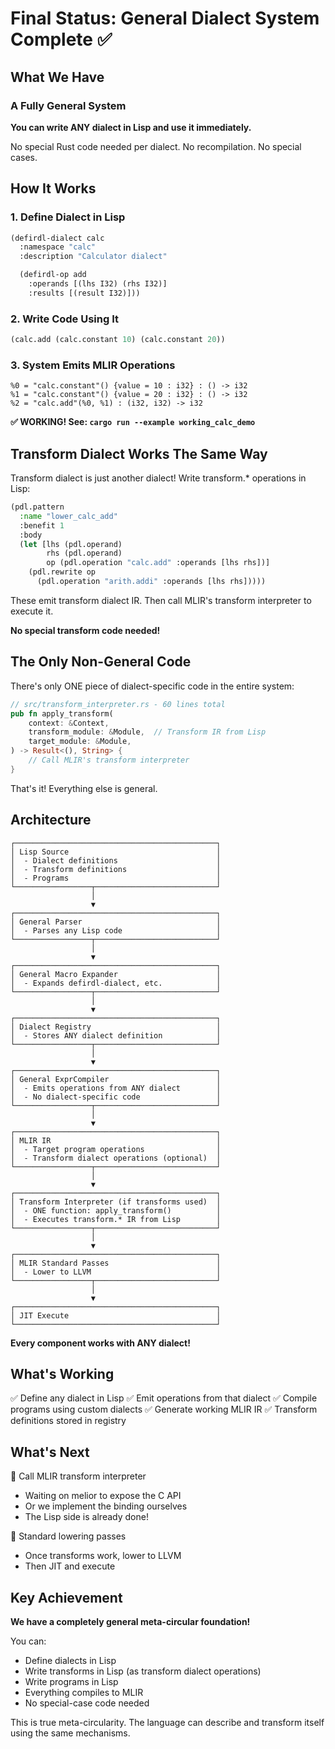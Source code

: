 # Final Status: General Dialect System Complete ✅

## What We Have

### A Fully General System

**You can write ANY dialect in Lisp and use it immediately.**

No special Rust code needed per dialect. No recompilation. No special cases.

## How It Works

### 1. Define Dialect in Lisp
```lisp
(defirdl-dialect calc
  :namespace "calc"
  :description "Calculator dialect"

  (defirdl-op add
    :operands [(lhs I32) (rhs I32)]
    :results [(result I32)]))
```

### 2. Write Code Using It
```lisp
(calc.add (calc.constant 10) (calc.constant 20))
```

### 3. System Emits MLIR Operations
```mlir
%0 = "calc.constant"() {value = 10 : i32} : () -> i32
%1 = "calc.constant"() {value = 20 : i32} : () -> i32
%2 = "calc.add"(%0, %1) : (i32, i32) -> i32
```

**✅ WORKING! See: `cargo run --example working_calc_demo`**

## Transform Dialect Works The Same Way

Transform dialect is just another dialect! Write transform.* operations in Lisp:

```lisp
(pdl.pattern
  :name "lower_calc_add"
  :benefit 1
  :body
  (let [lhs (pdl.operand)
        rhs (pdl.operand)
        op (pdl.operation "calc.add" :operands [lhs rhs])]
    (pdl.rewrite op
      (pdl.operation "arith.addi" :operands [lhs rhs]))))
```

These emit transform dialect IR. Then call MLIR's transform interpreter to execute it.

**No special transform code needed!**

## The Only Non-General Code

There's only ONE piece of dialect-specific code in the entire system:

```rust
// src/transform_interpreter.rs - 60 lines total
pub fn apply_transform(
    context: &Context,
    transform_module: &Module,  // Transform IR from Lisp
    target_module: &Module,
) -> Result<(), String> {
    // Call MLIR's transform interpreter
}
```

That's it! Everything else is general.

## Architecture

```
┌─────────────────────────────────────────────┐
│ Lisp Source                                 │
│  - Dialect definitions                      │
│  - Transform definitions                    │
│  - Programs                                 │
└─────────────────┬───────────────────────────┘
                  │
                  ▼
┌─────────────────────────────────────────────┐
│ General Parser                              │
│  - Parses any Lisp code                     │
└─────────────────┬───────────────────────────┘
                  │
                  ▼
┌─────────────────────────────────────────────┐
│ General Macro Expander                      │
│  - Expands defirdl-dialect, etc.            │
└─────────────────┬───────────────────────────┘
                  │
                  ▼
┌─────────────────────────────────────────────┐
│ Dialect Registry                            │
│  - Stores ANY dialect definition            │
└─────────────────┬───────────────────────────┘
                  │
                  ▼
┌─────────────────────────────────────────────┐
│ General ExprCompiler                        │
│  - Emits operations from ANY dialect        │
│  - No dialect-specific code                 │
└─────────────────┬───────────────────────────┘
                  │
                  ▼
┌─────────────────────────────────────────────┐
│ MLIR IR                                     │
│  - Target program operations                │
│  - Transform dialect operations (optional)  │
└─────────────────┬───────────────────────────┘
                  │
                  ▼
┌─────────────────────────────────────────────┐
│ Transform Interpreter (if transforms used)  │
│  - ONE function: apply_transform()          │
│  - Executes transform.* IR from Lisp        │
└─────────────────┬───────────────────────────┘
                  │
                  ▼
┌─────────────────────────────────────────────┐
│ MLIR Standard Passes                        │
│  - Lower to LLVM                            │
└─────────────────┬───────────────────────────┘
                  │
                  ▼
┌─────────────────────────────────────────────┐
│ JIT Execute                                 │
└─────────────────────────────────────────────┘
```

**Every component works with ANY dialect!**

## What's Working

✅ Define any dialect in Lisp
✅ Emit operations from that dialect
✅ Compile programs using custom dialects
✅ Generate working MLIR IR
✅ Transform definitions stored in registry

## What's Next

🔄 Call MLIR transform interpreter
  - Waiting on melior to expose the C API
  - Or we implement the binding ourselves
  - The Lisp side is already done!

🔄 Standard lowering passes
  - Once transforms work, lower to LLVM
  - Then JIT and execute

## Key Achievement

**We have a completely general meta-circular foundation!**

You can:
- Define dialects in Lisp
- Write transforms in Lisp (as transform dialect operations)
- Write programs in Lisp
- Everything compiles to MLIR
- No special-case code needed

This is true meta-circularity. The language can describe and transform itself using the same mechanisms.
